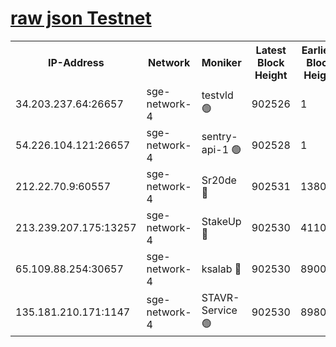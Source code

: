 
[raw json Testnet](https://rpc-check.sget.stavr.tech/sget/rpc-sget-result.json)
=


<table><tr><th>IP-Address</th><th>Network</th><th>Moniker</th><th>Latest Block Height</th><th>Earliest Block Height</th><th>Catching Up</th><th>Tx Index</th><th>Voting Power</th><th>Scan Time</th></tr><tr><td>34.203.237.64:26657</td><td>sge-network-4</td><td>testvld 🟢</td><td>902526</td><td>1</td><td>False</td><td>on</td><td>0</td><td>2024-01-01T03:33:10.389623928UTC</td></tr><tr><td>54.226.104.121:26657</td><td>sge-network-4</td><td>sentry-api-1 🟢</td><td>902528</td><td>1</td><td>False</td><td>on</td><td>0</td><td>2024-01-01T03:33:25.264088420UTC</td></tr><tr><td>212.22.70.9:60557</td><td>sge-network-4</td><td>Sr20de 🔴</td><td>902531</td><td>138001</td><td>False</td><td>on</td><td>99</td><td>2024-01-01T03:33:38.822667549UTC</td></tr><tr><td>213.239.207.175:13257</td><td>sge-network-4</td><td>StakeUp 🔴</td><td>902530</td><td>411001</td><td>False</td><td>off</td><td>100</td><td>2024-01-01T03:33:33.685059640UTC</td></tr><tr><td>65.109.88.254:30657</td><td>sge-network-4</td><td>ksalab 🔴</td><td>902530</td><td>890001</td><td>False</td><td>off</td><td>40</td><td>2024-01-01T03:33:38.433618695UTC</td></tr><tr><td>135.181.210.171:1147</td><td>sge-network-4</td><td>STAVR-Service 🟢</td><td>902530</td><td>898001</td><td>False</td><td>on</td><td>0</td><td>2024-01-01T03:33:34.017333860UTC</td></tr></table>
